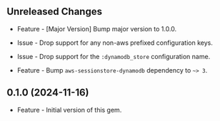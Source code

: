 Unreleased Changes
------------------

* Feature - [Major Version] Bump major version to 1.0.0.

* Issue - Drop support for any non-aws prefixed configuration keys.

* Issue - Drop support for the `:dynamodb_store` configuration name.

* Feature - Bump `aws-sessionstore-dynamodb` dependency to `~> 3`.

0.1.0 (2024-11-16)
------------------

* Feature - Initial version of this gem.
